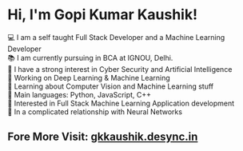 
<h1>Hi, I'm Gopi Kumar Kaushik!</h1>
  💻 I am a self taught Full Stack Developer and a Machine Learning Developer<br/>
  📚 I am currently pursuing in BCA at IGNOU, Delhi.<br/>
  📝 I have a strong interest in Cyber Security and Artificial Intelligence<br/>
  🔭 Working on Deep Learning & Machine Learning<br/>
  🌱 Learning about Computer Vision and Machine Learning stuff<br/>
  🌟 Main languages: Python, JavaScript, C++<br/>
  🚩 Interested in Full Stack Machine Learning Application development<br/>
  💖 In a complicated relationship with Neural Networks<br/>
 <h2>Fore More Visit: <a href="https://gkkaushik.desync.in">gkkaushik.desync.in</a></h2>


